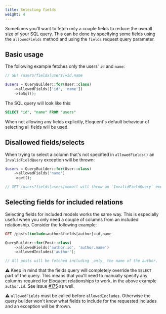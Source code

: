 ```yaml
---
title: Selecting fields
weight: 4
---
```


Sometimes you'll want to fetch only a couple fields to reduce the overall size of your SQL query. This can be done by specifying some fields using the `allowedFields` method and using the `fields` request query parameter. 

## Basic usage

The following example fetches only the users' `id` and `name`:

```php
// GET /users?fields[users]=id,name

$users = QueryBuilder::for(User::class)
    ->allowedFields(['id', 'name'])
    ->toSql();
```

The SQL query will look like this:

```sql
SELECT "id", "name" FROM "users"
```

When not allowing any fields explicitly, Eloquent's default behaviour of selecting all fields will be used. 

## Disallowed fields/selects

When trying to select a column that's not specified in `allowedFields()` an `InvalidFieldQuery` exception will be thrown:

```php
$users = QueryBuilder::for(User::class)
    ->allowedFields('name')
    ->get();

// GET /users?fields[users]=email will throw an `InvalidFieldQuery` exception as `email` is not an allowed field.
```

## Selecting fields for included relations

Selecting fields for included models works the same way. This is especially useful when you only need a couple of columns from an included relationship. Consider the following example:

```php
GET /posts?include=author&fields[author]=id,name

QueryBuilder::for(Post::class)
    ->allowedFields('author.id', 'author.name')
    ->allowedIncludes('author');

// All posts will be fetched including _only_ the name of the author. 
```

⚠️ Keep in mind that the fields query will completely override the `SELECT` part of the query. This means that you'll need to manually specify any columns required for Eloquent relationships to work, in the above example `author.id`. See issue [#175](https://github.com/spatie/laravel-query-builder/issues/175) as well.

⚠️ `allowedFields` must be called before `allowedIncludes`. Otherwise the query builder won't know what fields to include for the requested includes and an exception will be thrown.

